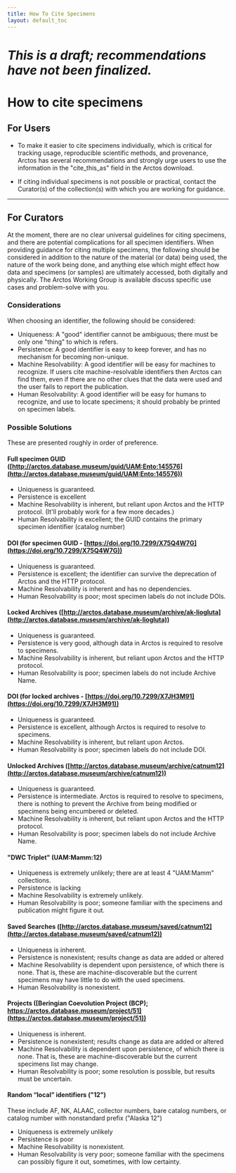 ```yaml
---
title: How To Cite Specimens
layout: default_toc
---
```



# *This is a draft; recommendations have not been finalized.*




# How to cite specimens



## For Users

* To make it easier to cite specimens individually, which is critical for tracking usage, reproducible scientific methods, and provenance, Arctos has several recommendations and strongly urge users to use the information in the "cite_this_as" field in the Arctos download.

<!--
AWG: What should we put in that field?
-->

* If citing individual specimens is not possible or practical, contact the Curator(s) of the collection(s) with which you are working for guidance. 

--- 
## For Curators

At the moment, there are no clear universal guidelines for citing specimens, and there are potential complications for all specimen identifiers.
When providing guidance for citing multiple specimens, the following should be considered in addition to the nature of the material (or data)
being used, the nature of the work being done, and anything else which might effect how data and specimens (or samples) are ultimately accessed,
both digitally and physically. The Arctos Working Group is available discuss specific use cases and problem-solve with you.
  

### Considerations 

When choosing an identifier, the following should be considered:

* Uniqueness: A "good" identifier cannot be ambiguous; there must be only one "thing" to which is refers.
* Persistence: A good identifier is easy to keep forever, and has no mechanism for becoming non-unique.
* Machine Resolvability: A good identifier will be easy for machines to recognize. If users cite machine-resolvable 
identifiers then Arctos can find them, even if there are no other clues that the data were used and the user fails to report the publication. 
* Human Resolvability: A good identifier will be easy for humans to recognize, and use to locate specimens; it should probably be printed on specimen labels.

### Possible Solutions

These are presented roughly in order of preference.

#### Full specimen GUID ([http://arctos.database.museum/guid/UAM:Ento:145576](http://arctos.database.museum/guid/UAM:Ento:145576))

* Uniqueness is guaranteed.
* Persistence is excellent
* Machine Resolvability is inherent, but reliant upon Arctos and the HTTP protocol. (It'll probably work for a few more decades.)
* Human Resolvability is excellent; the GUID contains the primary specimen identifier (catalog number)


#### DOI (for specimen GUID - [https://doi.org/10.7299/X75Q4W7G](https://doi.org/10.7299/X75Q4W7G))


* Uniqueness is guaranteed.
* Persistence is excellent; the identifier can survive the deprecation of Arctos and the HTTP protocol.
* Machine Resolvability is inherent and has no dependencies.
* Human Resolvability is poor; most specimen labels do not include DOIs.

#### Locked Archives ([http://arctos.database.museum/archive/ak-liogluta](http://arctos.database.museum/archive/ak-liogluta))

* Uniqueness is guaranteed.
* Persistence is very good, although data in Arctos is required to resolve to specimens.
* Machine Resolvability is inherent, but reliant upon Arctos and the HTTP protocol. 
* Human Resolvability is poor; specimen labels do not include Archive Name.

#### DOI (for locked archives - [https://doi.org/10.7299/X7JH3M91](https://doi.org/10.7299/X7JH3M91))

* Uniqueness is guaranteed.
* Persistence is excellent, although Arctos is required to resolve to specimens.
* Machine Resolvability is inherent, but reliant upon Arctos. 
* Human Resolvability is poor; specimen labels do not include DOI.


#### Unlocked Archives ([http://arctos.database.museum/archive/catnum12](http://arctos.database.museum/archive/catnum12))

* Uniqueness is guaranteed.
* Persistence is intermediate. Arctos is required to resolve to specimens, there is nothing to prevent the Archive from being modified
or specimens being encumbered or deleted.
* Machine Resolvability is inherent, but reliant upon Arctos and the HTTP protocol. 
* Human Resolvability is poor; specimen labels do not include Archive Name.

#### "DWC Triplet" (UAM:Mamm:12)


* Uniqueness is extremely unlikely; there are at least 4 "UAM:Mamm" collections.
* Persistence is lacking
* Machine Resolvability is extremely unlikely.
* Human Resolvability is poor; someone familiar with the specimens and publication might figure it out.


#### Saved Searches ([http://arctos.database.museum/saved/catnum12](http://arctos.database.museum/saved/catnum12))

* Uniqueness is inherent.
* Persistence is nonexistent; results change as data are added or altered
* Machine Resolvability is dependent upon persistence, of which there is none. That is, these are machine-discoverable but the 
current specimens may have little to do with the used specimens. 
* Human Resolvability is nonexistent.

#### Projects ([Beringian Coevolution Project (BCP); https://arctos.database.museum/project/51](https://arctos.database.museum/project/51))

* Uniqueness is inherent.
* Persistence is nonexistent; results change as data are added or altered
* Machine Resolvability is dependent upon persistence, of which there is none. That is, these are machine-discoverable but the current specimens list may change.
* Human Resolvability is poor; some resolution is possible, but results must be uncertain.


#### Random “local” identifiers ("12")

These include AF, NK, ALAAC, collector numbers, bare catalog numbers, or catalog number with nonstandard prefix ("Alaska 12")
 
 
* Uniqueness is extremely unlikely
* Persistence is poor
* Machine Resolvability is nonexistent. 
* Human Resolvability is very poor; someone familiar with the specimens can possibly figure it out, sometimes, with low certainty.